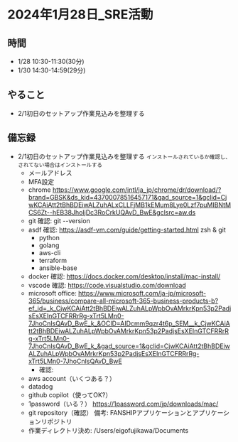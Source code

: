 # 2024年1月28日_SRE活動

## 時間

- 1/28 10:30-11:30(30分)
- 1/30 14:30-14:59(29分)

## やること

- 2/1初日のセットアップ作業見込みを整理する

## 備忘録

- 2/1初日のセットアップ作業見込みを整理する `インストールされているか確認し、されてない場合はインストールする`
    - メールアドレス
    - MFA設定
    - chrome https://www.google.com/intl/ja_jp/chrome/dr/download/?brand=GBSK&ds_kid=43700078516457171&gad_source=1&gclid=CjwKCAiAtt2tBhBDEiwALZuhALxCLLFjMB1kEMum8Lye0Lzf7puMIBNtMCS6Zt--hEB38JhoIjDc3RoCrkUQAvD_BwE&gclsrc=aw.ds
    - git 確認: git --version
    - asdf 確認: https://asdf-vm.com/guide/getting-started.html zsh & git
        - python
        - golang
        - aws-cli
        - terraform
        - ansible-base
    - docker 確認: https://docs.docker.com/desktop/install/mac-install/
    - vscode 確認: https://code.visualstudio.com/download
    - microsoft office: https://www.microsoft.com/ja-jp/microsoft-365/business/compare-all-microsoft-365-business-products-b?ef_id=_k_CjwKCAiAtt2tBhBDEiwALZuhALpWpbOvAMrkrKpn53p2PadjsEsXEInGTCFRRrRg-xTrt5LMn0-7JhoCnIsQAvD_BwE_k_&OCID=AIDcmm9qzr4t6p_SEM__k_CjwKCAiAtt2tBhBDEiwALZuhALpWpbOvAMrkrKpn53p2PadjsEsXEInGTCFRRrRg-xTrt5LMn0-7JhoCnIsQAvD_BwE_k_&gad_source=1&gclid=CjwKCAiAtt2tBhBDEiwALZuhALpWpbOvAMrkrKpn53p2PadjsEsXEInGTCFRRrRg-xTrt5LMn0-7JhoCnIsQAvD_BwE
        - 確認: 
    - aws account（いくつある？）
    - datadog
    - github copilot（使ってOK?）
    - 1password（いる？） https://1password.com/jp/downloads/mac/
    - git repository（確認） 備考: FANSHIPアプリケーションとアプリケーションリポジトリ
    - 作業ディレクトリ決め: /Users/eigofujikawa/Documents
